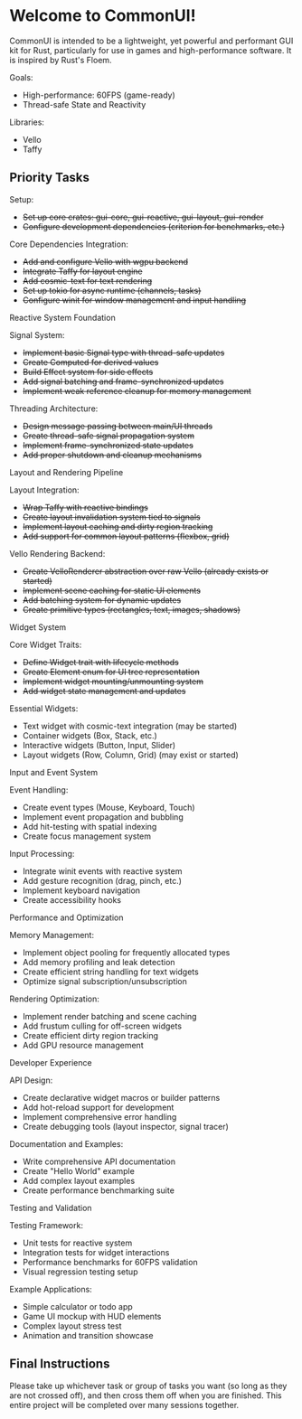 # Welcome to CommonUI!

CommonUI is intended to be a lightweight, yet powerful and performant GUI kit for Rust, particularly for use in games and high-performance software. It is inspired by Rust's Floem.

Goals:

- High-performance: 60FPS (game-ready)
- Thread-safe State and Reactivity

Libraries:

- Vello
- Taffy

## Priority Tasks

Setup:

- ~~Set up core crates: gui-core, gui-reactive, gui-layout, gui-render~~
- ~~Configure development dependencies (criterion for benchmarks, etc.)~~

Core Dependencies Integration:

- ~~Add and configure Vello with wgpu backend~~
- ~~Integrate Taffy for layout engine~~
- ~~Add cosmic-text for text rendering~~
- ~~Set up tokio for async runtime (channels, tasks)~~
- ~~Configure winit for window management and input handling~~

Reactive System Foundation

Signal System:

- ~~Implement basic Signal<T> type with thread-safe updates~~
- ~~Create Computed<T> for derived values~~
- ~~Build Effect system for side effects~~
- ~~Add signal batching and frame-synchronized updates~~
- ~~Implement weak reference cleanup for memory management~~

Threading Architecture:

- ~~Design message passing between main/UI threads~~
- ~~Create thread-safe signal propagation system~~
- ~~Implement frame-synchronized state updates~~
- ~~Add proper shutdown and cleanup mechanisms~~

Layout and Rendering Pipeline

Layout Integration:

- ~~Wrap Taffy with reactive bindings~~
- ~~Create layout invalidation system tied to signals~~
- ~~Implement layout caching and dirty region tracking~~
- ~~Add support for common layout patterns (flexbox, grid)~~

Vello Rendering Backend:

- ~~Create VelloRenderer abstraction over raw Vello (already exists or started)~~
- ~~Implement scene caching for static UI elements~~
- ~~Add batching system for dynamic updates~~
- ~~Create primitive types (rectangles, text, images, shadows)~~

Widget System

Core Widget Traits:

- ~~Define Widget trait with lifecycle methods~~
- ~~Create Element enum for UI tree representation~~
- ~~Implement widget mounting/unmounting system~~
- ~~Add widget state management and updates~~

Essential Widgets:

- Text widget with cosmic-text integration (may be started)
- Container widgets (Box, Stack, etc.)
- Interactive widgets (Button, Input, Slider)
- Layout widgets (Row, Column, Grid) (may exist or started)

Input and Event System

Event Handling:

- Create event types (Mouse, Keyboard, Touch)
- Implement event propagation and bubbling
- Add hit-testing with spatial indexing
- Create focus management system

Input Processing:

- Integrate winit events with reactive system
- Add gesture recognition (drag, pinch, etc.)
- Implement keyboard navigation
- Create accessibility hooks

Performance and Optimization

Memory Management:

- Implement object pooling for frequently allocated types
- Add memory profiling and leak detection
- Create efficient string handling for text widgets
- Optimize signal subscription/unsubscription

Rendering Optimization:

- Implement render batching and scene caching
- Add frustum culling for off-screen widgets
- Create efficient dirty region tracking
- Add GPU resource management

Developer Experience

API Design:

- Create declarative widget macros or builder patterns
- Add hot-reload support for development
- Implement comprehensive error handling
- Create debugging tools (layout inspector, signal tracer)

Documentation and Examples:

- Write comprehensive API documentation
- Create "Hello World" example
- Add complex layout examples
- Create performance benchmarking suite

Testing and Validation

Testing Framework:

- Unit tests for reactive system
- Integration tests for widget interactions
- Performance benchmarks for 60FPS validation
- Visual regression testing setup

Example Applications:

- Simple calculator or todo app
- Game UI mockup with HUD elements
- Complex layout stress test
- Animation and transition showcase

## Final Instructions

Please take up whichever task or group of tasks you want (so long as they are not crossed off), and then cross them off when you are finished. This entire project will be completed over many sessions together.

